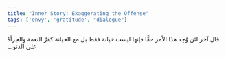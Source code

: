 ```yaml
---
title: "Inner Story: Exaggerating the Offense"
tags: ['envy', 'gratitude', "dialogue"]
---
```


 قال آخر لئن وُجِد هذا الأمر حقًّا فإنها ليست خيانة فقط بل مع الخيانة كفرُ النعمة والجرأةُ على الذنوب
